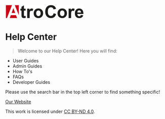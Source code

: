 ![logo](logo.png)

# Help Center

> Welcome to our Help Center! Here you will find:

- User Guides
- Admin Guides
- How To's
- FAQs
- Developer Guides

Please use the search bar in the top left corner to find something specific!

[Our Website](https://atrocore.com)

This work is licensed under [CC BY-ND 4.0](https://creativecommons.org/licenses/by-nd/4.0/).

